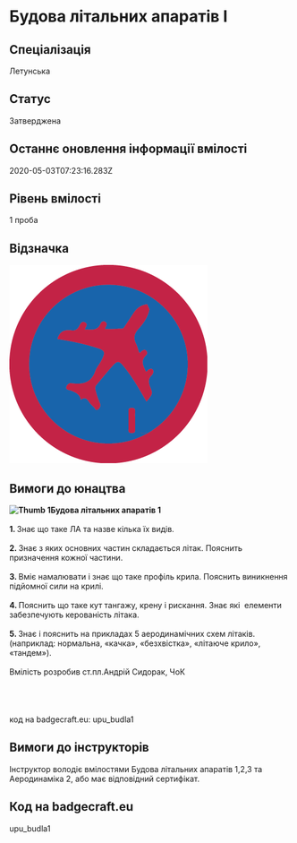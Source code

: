 # Будова літальних апаратів І

## Спеціалізація

Летунська

## Статус

Затверджена

## Останнє оновлення інформації вмілості

2020-05-03T07:23:16.283Z

## Рівень вмілості

1 проба

## Відзначка

![Відзначка](../images/Budova_litalnykh_aparativ_I/____1.png)

## Вимоги до юнацтва

<div><b><img alt="Thumb     1" src="/uploads/textareas/bootsy/image/30/small_____1.png">Будова літальних апаратів 1</b></div><div>&nbsp;</div><div><b>1. </b>Знає що таке ЛА та назве кілька їх видів.</div><div><b><br>2. </b>Знає з яких основних частин складається літак. Пояснить призначення кожної частини.</div><div><b><br>3. </b>Вміє намалювати і знає що таке профіль крила. Пояснить виникнення підйомної сили на крилі.</div><div><b><br>4. </b>Пояснить що таке кут тангажу, крену і рискання. Знає які &nbsp;елементи забезпечують керованість літака.</div><div><b><br>5. </b>Знає і пояснить на прикладах 5 аеродинамічних схем літаків. (наприклад: нормальна, «качка», «безхвістка», «літаюче крило», «тандем»).<br><br>Вмілість розробив ст.пл.Андрій Сидорак, ЧоК<br><br><br><br><br></div><div>код на badgecraft.eu: upu_budla1&nbsp;</div>

## Вимоги до інструкторів

<div>Інструктор володіє вмілостями Будова літальних апаратів 1,2,3 та Аеродинаміка 2, або має відповідний сертифікат.<br></div>

## Код на badgecraft.eu

upu_budla1